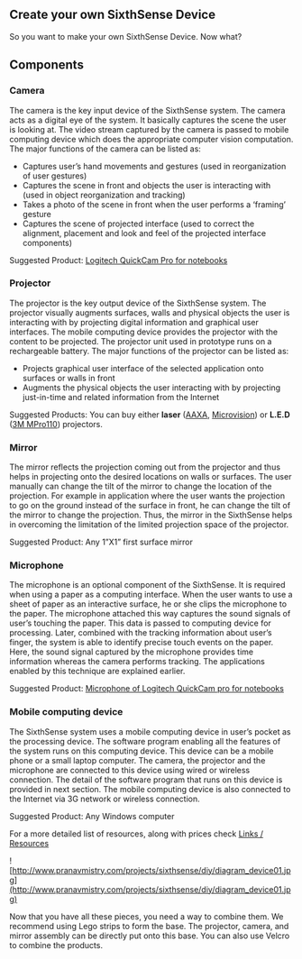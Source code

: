 ## Create your own SixthSense Device ##

So you want to make your own SixthSense Device. Now what?


## Components ##

### Camera ###
The camera is the key input device of the SixthSense system. The camera acts as a digital eye of the system. It basically captures the scene the user is looking at. The video stream captured by the camera is passed to mobile computing device which does the appropriate computer vision computation.
The major functions of the camera can be listed as:
  * Captures user’s hand movements and gestures (used in reorganization of user gestures)
  * Captures the scene in front and objects the user is interacting with (used in object reorganization and tracking)
  * Takes a photo of the scene in front when the user performs a ‘framing’ gesture
  * Captures the scene of projected interface (used to correct the alignment, placement and look and feel of the projected interface components)

Suggested Product: [Logitech QuickCam Pro for notebooks](http://www.amazon.com/Logitech-Quickcam-for-Notebooks-Pro/dp/B000BBYH8O/ref=sr_1_3?ie=UTF8&qid=1299271109&sr=8-3)

### Projector ###
The projector is the key output device of the SixthSense system. The projector visually augments surfaces, walls and physical objects the user is interacting with by projecting digital information and graphical user interfaces. The mobile computing device provides the projector with the content to be projected. The projector unit used in prototype runs on a rechargeable battery.
The major functions of the projector can be listed as:
  * Projects graphical user interface of the selected application onto surfaces or walls in front
  * Augments the physical objects the user interacting with by projecting just-in-time and related information from the Internet

Suggested Products: You can buy either **laser** ([AAXA](http://www.amazon.com/AAXA-Technologies-P1Jr-Hand-held-Projector/dp/B0042TUOTC/ref=sr_1_5?ie=UTF8&s=electronics&qid=1299270933&sr=8-5), [Microvision](http://www.amazon.com/MicroVision-SHOWWX-Classic-Laser-Projector/dp/B003G5ML9Y/ref=sr_1_2?ie=UTF8&s=electronics&qid=1299271049&sr=8-2)) or **L.E.D** ([3M MPro110](http://www.amazon.com/3M-MPRO150-Pocket-Projector-MPro150/dp/B0031ESJ78/ref=sr_1_2?ie=UTF8&s=electronics&qid=1299270933&sr=8-2)) projectors.

### Mirror ###
The mirror reflects the projection coming out from the projector and thus helps in projecting onto the desired locations on walls or surfaces. The user manually can change the tilt of the mirror to change the location of the projection. For example in application where the user wants the projection to go on the ground instead of the surface in front, he can change the tilt of the mirror to change the projection. Thus, the mirror in the SixthSense helps in overcoming the limitation of the limited projection space of the projector.

Suggested Product: Any 1”X1” first surface mirror

### Microphone ###
The microphone is an optional component of the SixthSense. It is required when using a paper as a computing interface. When the user wants to use a sheet of paper as an interactive surface, he or she clips the microphone to the paper. The microphone attached this way captures the sound signals of user’s touching the paper. This data is passed to computing device for processing. Later, combined with the tracking information about user’s finger, the system is able to identify precise touch events on the paper. Here, the sound signal captured by the microphone provides time information whereas the camera performs tracking. The applications enabled by this technique are explained earlier.

Suggested Product: [Microphone of Logitech QuickCam pro for notebooks](http://www.amazon.com/Logitech-Quickcam-for-Notebooks-Pro/dp/B000BBYH8O/ref=sr_1_3?ie=UTF8&qid=1299271109&sr=8-3)

### Mobile computing device ###
The SixthSense system uses a mobile computing device in user’s pocket as the processing device. The software program enabling all the features of the system runs on this computing device. This device can be a mobile phone or a small laptop computer. The camera, the projector and the microphone are connected to this device using wired or wireless connection. The detail of the software program that runs on this device is provided in next section. The mobile computing device is also connected to the Internet via 3G network or wireless connection.

Suggested Product: Any Windows computer


For a more detailed list of resources, along with prices check [Links / Resources](http://code.google.com/p/sixthsense/wiki/Links)

![http://www.pranavmistry.com/projects/sixthsense/diy/diagram_device01.jpg](http://www.pranavmistry.com/projects/sixthsense/diy/diagram_device01.jpg)


Now that you have all these pieces, you need a way to combine them. We recommend using Lego strips to form the base. The projector, camera, and mirror assembly can be directly put onto this base. You can also use Velcro to combine the products.




